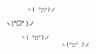            ヽ( °□°)ノ

ヽ(°□° )ノ
         
         ヽ( °□°)ノ      
                      ヽ(°□° )ノ
         
                        
